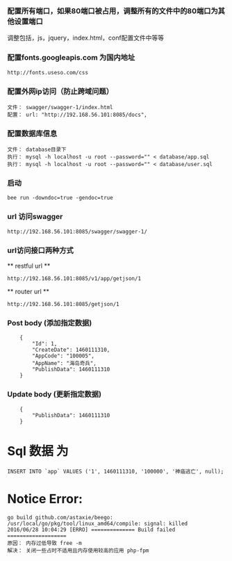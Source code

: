 ### 配置所有端口，如果80端口被占用，调整所有的文件中的80端口为其他设置端口
  调整包括，js，jquery，index.html，conf配置文件中等等


### 配置fonts.googleapis.com 为国内地址
~~~
http://fonts.useso.com/css
~~~


### 配置外网ip访问（防止跨域问题）
~~~
文件： swagger/swagger-1/index.html
配置： url: "http://192.168.56.101:8085/docs",
~~~

### 配置数据库信息
~~~
文件： database目录下
执行： mysql -h localhost -u root --password="" < database/app.sql
执行： mysql -h localhost -u root --password="" < database/user.sql
~~~


### 启动 
~~~
bee run -downdoc=true -gendoc=true
~~~


### url 访问swagger
~~~
http://192.168.56.101:8085/swagger/swagger-1/
~~~

### url访问接口两种方式 
** restful url **
~~~
http://192.168.56.101:8085/v1/app/getjson/1
~~~
** router url **
~~~
http://192.168.56.101:8085/getjson/1
~~~


### Post body (添加指定数据)
~~~
    {
        "Id": 1,
        "CreateDate": 1460111310,
        "AppCode": "100005",
        "AppName": "海岛奇兵",
        "PublishData": 1460111310 
    }
~~~
### Update body (更新指定数据)
~~~
    {
        "PublishData": 1460111310
    }
~~~

# Sql 数据 为 
    INSERT INTO `app` VALUES ('1', 1460111310, '100000', '神庙逃亡', null);


# Notice Error:
    go build github.com/astaxie/beego: /usr/local/go/pkg/tool/linux_amd64/compile: signal: killed
    2016/06/28 10:04:29 [ERRO] ============== Build failed ===================
    原因： 内存过低导致 free -m
    解决： 关闭一些占时不适用且内存使用较高的应用 php-fpm
